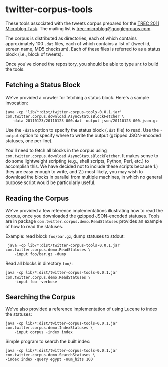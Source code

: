 twitter-corpus-tools
====================

These tools associated with the tweets corpus prepared for the [TREC 2011 Microblog Task](https://sites.google.com/site/microblogtrack/). The mailing list is [ trec-microblog@googlegroups.com](http://groups.google.com/group/trec-microblog).

The corpus is distributed as directories, each of which contains approximately 100 `.dat` files, each of which contains a list of (tweet id, screen name, MD5 checksum). Each of these files is referred to as a status block (i.e., block of tweets).

Once you've cloned the repository, you should be able to type `ant` to build the tools.

Fetching a Status Block
-----------------------

We've provided a crawler for fetching a status block. Here's a sample invocation:

    java -cp 'lib/*:dist/twitter-corpus-tools-0.0.1.jar' com.twitter.corpus.download.AsyncStatusBlockFetcher \
       -data 20110123/20110123-000.dat -output json/20110123-000.json.gz

Use the `-data` option to specify the status block (`.dat` file) to read. Use the `-output` option to specify where to write the output (gzipped JSON-encoded statuses, one per line).

You'll need to fetch all blocks in the corpus using `com.twitter.corpus.download.AsyncStatusBlockFetcher`. It makes sense to do some lightweight scripting (e.g., shell scripts, Python, Perl, etc.) to accomplish this. We have decided not to include these scripts because 1.) they are easy enough to write, and 2.) most likely, you may wish to download the blocks in parallel from multiple machines, in which no general purpose script would be particularly useful.

Reading the Corpus
------------------

We've provided a few reference implementations illustrating how to read the corpus, once you downloaded the gzipped JSON-encoded statuses. Tools are in package `com.twitter.corpus.demo`.  `ReadStatuses` provides an example of how to read the statuses.

Example: read block `foo/bar.gz`, dump statuses to stdout:

     java -cp lib/*:dist/twitter-corpus-tools-0.0.1.jar com.twitter.corpus.demo.ReadStatuses \
        -input foo/bar.gz -dump

Read all blocks in directory `foo/`:

    java -cp lib/*:dist/twitter-corpus-tools-0.0.1.jar com.twitter.corpus.demo.ReadStatuses \
        -input foo -verbose

Searching the Corpus
--------------------

We've also provided a reference implementation of using Lucene to index the statuses:

    java -cp lib/*:dist/twitter-corpus-tools-0.0.1.jar com.twitter.corpus.demo.IndexStatuses \
        -input corpus -index index

Simple program to search the built index:

    java -cp lib/*:dist/twitter-corpus-tools-0.0.1.jar com.twitter.corpus.demo.SearchStatuses \
    -index index -query egypt -num_hits 100
